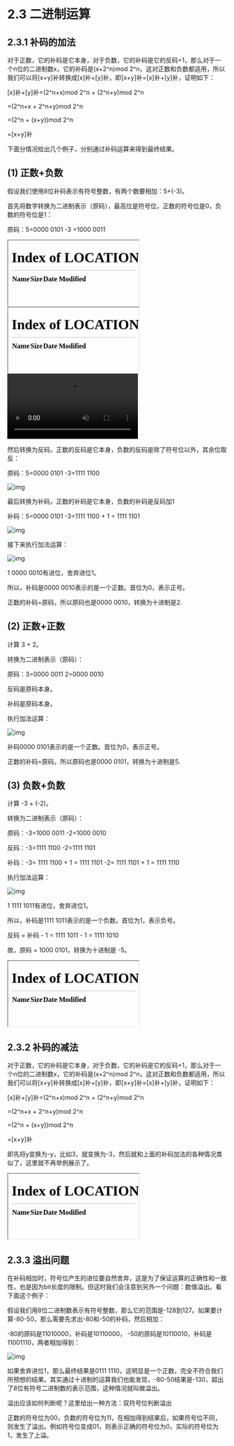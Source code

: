 # 2.3 二进制运算

## 2.3.1 补码的加法

对于正数，它的补码是它本身，对于负数，它的补码是它的反码+1，那么对于一个n位的二进制数x，它的补码是(x+2^n)mod 2^n，这对正数和负数都适用，所以我们可以将[x+y]补转换成[x]补+[y]补，即[x+y]补=[x]补+[y]补，证明如下：

[x]补+[y]补=(2^n+x)mod 2^n + (2^n+y)mod 2^n

=(2^n+x + 2^n+y)mod 2^n

=(2^n + (x+y))mod 2^n

=[x+y]补


下面分情况给出几个例子，分别通过补码运算来得到最终结果。

## (1) 正数+负数

假设我们使用8位补码表示有符号整数，有两个数要相加：5+(-3)。

首先将数字转换为二进制表示（原码），最高位是符号位，正数的符号位是0，负数的符号位是1：

原码：5=0000 0101     -3 =1000 0011

<div>
    <iframe src="/#/anim/1"></iframe>
    <iframe src="/#/anim/2"></iframe>
</div>
<video controls class="markdown-video">
  <source src="/md/e9d97873e96adacc424b58d0dca93ecf.mp4" type="video/mp4" />
</video>

然后转换为反码，正数的反码是它本身，负数的反码是除了符号位以外，其余位取反：

原码：5=0000 0101     -3=1111 1100

![img](https://gitee.com/Jiayi-Zeng/picgo_markdown/raw/master/pic/%E5%9B%BE%E7%89%872%20(2).png)

最后转换为补码，正数的补码是它本身，负数的补码是反码加1

补码：5=0000 0101     -3=1111 1100 + 1 = 1111 1101

![img](https://gitee.com/Jiayi-Zeng/picgo_markdown/raw/master/pic/%E5%9B%BE%E7%89%872%20(3).png)

接下来执行加法运算：

![img](https://gitee.com/Jiayi-Zeng/picgo_markdown/raw/master/pic/%E5%9B%BE%E7%89%872%20(4).png)

1 0000 0010有进位，舍弃进位1。

所以，补码是0000 0010表示的是一个正数。首位为0，表示正号。

正数的补码=原码，所以原码也是0000 0010，转换为十进制是2.

## (2) 正数+正数

计算 3 + 2。

转换为二进制表示（原码）：

原码：3=0000 0011     2=0000 0010

反码是原码本身。

补码是原码本身。

执行加法运算：

![img](https://gitee.com/Jiayi-Zeng/picgo_markdown/raw/master/pic/%E5%9B%BE%E7%89%872%20(5).png)

补码0000 0101表示的是一个正数。首位为0，表示正号。

正数的补码=原码，所以原码也是0000 0101，转换为十进制是5.

## (3) 负数+负数

计算 -3 + (-2)。

转换为二进制表示（原码）：

原码：-3=1000 0011     -2=1000 0010

反码：-3=1111 1100     -2=1111 1101

补码：-3= 1111 1100 + 1 = 1111 1101 -2= 1111 1101 + 1 = 1111 1110

执行加法运算：

![img](https://gitee.com/Jiayi-Zeng/picgo_markdown/raw/master/pic/%E5%9B%BE%E7%89%872%20(6).png)

1 1111 1011有进位，舍弃进位1。

所以，补码是1111 1011表示的是一个负数。首位为1，表示负号。

反码 = 补码 - 1 = 1111 1011 - 1 = 1111 1010

故，原码 = 1000 0101，转换为十进制是 -5。

<iframe class="iframe-question" src="/#/question/1"></iframe>

## 2.3.2 补码的减法

对于正数，它的补码是它本身，对于负数，它的补码是它的反码+1，那么对于一个n位的二进制数x，它的补码是(x+2^n)mod 2^n，这对正数和负数都适用，所以我们可以将[x+y]补转换成[x]补+[y]补，即[x+y]补=[x]补+[y]补，证明如下：

[x]补+[y]补=(2^n+x)mod 2^n + (2^n+y)mod 2^n

=(2^n+x + 2^n+y)mod 2^n

=(2^n + (x+y))mod 2^n

=[x+y]补

即先将y变换为-y，比如3，就变换为-3，然后就和上面的补码加法的各种情况类似了，这里就不再举例展示了。

<iframe class="iframe-question" src="/#/question/2"></iframe>


## 2.3.3 溢出问题

在补码相加时，符号位产生的进位要自然舍弃，这是为了保证运算的正确性和一致性，也是因为bit长度的限制。但这时我们会注意到另外一个问题：数值溢出。看下面这个例子：

假设我们用8位二进制数表示有符号整数，那么它的范围是-128到127。如果要计算-80-50，那么需要先求出-80和-50的补码，然后相加：

-80的原码是11010000，补码是10110000， -50的原码是10110010，补码是11001110，两者相加得到：

![img](https://gitee.com/Jiayi-Zeng/picgo_markdown/raw/master/pic/%E5%9B%BE%E7%89%872%20(7).png)

如果舍弃进位1，那么最终结果是0111 1110，这明显是一个正数，完全不符合我们所预想的结果。其实通过十进制的运算我们也能发现，-80-50结果是-130，超出了8位有符号二进制数的表示范围，这种情况就叫做溢出。

溢出应该如何判断呢？这里给出一种方法：双符号位判断溢出

正数的符号位为00，负数的符号位为11，在相加得到结果后，如果符号位不同，则发生了溢出。例如符号位变成01，则表示正确的符号位为0，实际的符号位为1，发生了上溢。

